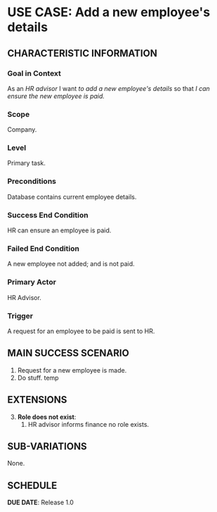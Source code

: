 # USE CASE: Add a new employee's details

## CHARACTERISTIC INFORMATION

### Goal in Context

As an *HR advisor* I want *to add a new employee's details* so that *I can ensure the new employee is paid.*

### Scope

Company.

### Level

Primary task.

### Preconditions

Database contains current employee details.

### Success End Condition

HR can ensure an employee is paid.

### Failed End Condition

A new employee not added; and is not paid.

### Primary Actor

HR Advisor.

### Trigger

A request for an employee to be paid is sent to HR.

## MAIN SUCCESS SCENARIO

1. Request for a new employee is made.
2. Do stuff. temp

## EXTENSIONS

3. **Role does not exist**:
    1. HR advisor informs finance no role exists.

## SUB-VARIATIONS

None.

## SCHEDULE

**DUE DATE**: Release 1.0